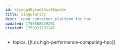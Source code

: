 ```yaml
---
id: klyqog49gkne23sv18qee1e
title: Singularity
desc: 'open container platform for hpc'
updated: 1750868339291
created: 1750831792245
---
```


- topics: [[t.cs.high-performance-computing-hpc]]
